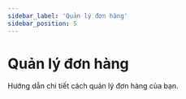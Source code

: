 ```yaml
---
sidebar_label: 'Quản lý đơn hàng'
sidebar_position: 5
---
```


# Quản lý đơn hàng

Hướng dẫn chi tiết cách quản lý đơn hàng của bạn.